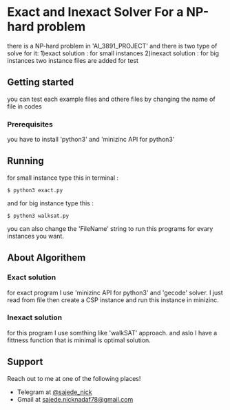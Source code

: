 # Exact and Inexact Solver For a NP-hard problem
there is a NP-hard problem in 'AI_3891_PROJECT' and there is two type of solve for it:
1)exact solution : for small instances
2)inexact solution : for big instances
two instance files are added for test
## **Getting started**
you can test each example files and othere files by changing the name of file in codes
### **Prerequisites**
you have to install 'python3' and 'minizinc API for python3'
## **Running**
for small instance type this in terminal :
```shell
$ python3 exact.py
```
and for big instance type this :
```shell
$ python3 walksat.py
```
you can also change the 'FileName' string to run this programs for evary instances you want.

## **About Algorithem**
### **Exact solution** 
for exact program I use 'minizinc API for python3' and 'gecode' solver.
I just read from file then create a CSP instance and run this instance in minizinc.
### **Inexact solution** 
for this program I use somthing like 'walkSAT' approach.
and aslo I have a fittness function that is minimal is optimal solution.

## **Support**
Reach out to me at one of the following places!
- Telegram at <a href="https://t.me/sajede_nick" target="_blank">@sajede_nick</a>
- Gmail at <a href="mailto:sajede.nicknadaf78@gmail.com" target="_blank">sajede.nicknadaf78@gmail.com</a>
